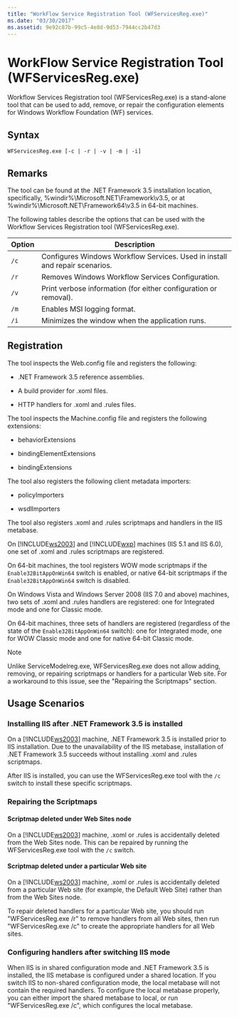 ```yaml
---
title: "WorkFlow Service Registration Tool (WFServicesReg.exe)"
ms.date: "03/30/2017"
ms.assetid: 9e92c87b-99c5-4e8d-9d53-7944cc2b47d3
---
```

# WorkFlow Service Registration Tool (WFServicesReg.exe)
Workflow Services Registration tool (WFServicesReg.exe) is a stand-alone tool that can be used to add, remove, or repair the configuration elements for Windows Workflow Foundation (WF) services.  
  
## Syntax  
  
```console  
WFServicesReg.exe [-c | -r | -v | -m | -i]  
```  
  
## Remarks  
 The tool can be found at the .NET Framework 3.5 installation location, specifically, %windir%\Microsoft.NET\Framework\v3.5, or at %windir%\Microsoft.NET\Framework64\v3.5 in 64-bit machines.  
  
 The following tables describe the options that can be used with the Workflow Services Registration tool (WFServicesReg.exe).  
  
|Option|Description|  
|------------|-----------------|  
|`/c`|Configures Windows Workflow Services. Used in install and repair scenarios.|  
|`/r`|Removes Windows Workflow Services Configuration.|  
|`/v`|Print verbose information (for either configuration or removal).|  
|`/m`|Enables MSI logging format.|  
|`/i`|Minimizes the window when the application runs.|  
  
## Registration  
 The tool inspects the Web.config file and registers the following:  
  
- .NET Framework 3.5 reference assemblies.  
  
- A build provider for .xoml files.  
  
- HTTP handlers for .xoml and .rules files.  
  
 The tool inspects the Machine.config file and registers the following extensions:  
  
- behaviorExtensions  
  
- bindingElementExtensions  
  
- bindingExtensions  
  
 The tool also registers the following client metadata importers:  
  
- policyImporters  
  
- wsdlImporters  
  
 The tool also registers .xoml and .rules scriptmaps and handlers in the IIS metabase.  
  
 On [!INCLUDE[ws2003](../../../includes/ws2003-md.md)] and [!INCLUDE[wxp](../../../includes/wxp-md.md)] machines (IIS 5.1 and IIS 6.0), one set of .xoml and .rules scriptmaps are registered.  
  
 On 64-bit machines, the tool registers WOW mode scriptmaps if the `Enable32BitAppOnWin64` switch is enabled, or native 64-bit scriptmaps if the `Enable32BitAppOnWin64` switch is disabled.  
  
 On Windows Vista and Windows Server 2008 (IIS 7.0 and above) machines, two sets of .xoml and .rules handlers are registered: one for Integrated mode and one for Classic mode.  
  
 On 64-bit machines, three sets of handlers are registered (regardless of the state of the `Enable32BitAppOnWin64` switch): one for Integrated mode, one for WOW Classic mode and one for native 64-bit Classic mode.  
  
> [!NOTE]
> Unlike ServiceModelreg.exe, WFServicesReg.exe does not allow adding, removing, or repairing scriptmaps or handlers for a particular Web site. For a workaround to this issue, see the "Repairing the Scriptmaps" section.  
  
## Usage Scenarios  
  
### Installing IIS after .NET Framework 3.5 is installed  
 On a [!INCLUDE[ws2003](../../../includes/ws2003-md.md)] machine, .NET Framework 3.5 is installed prior to IIS installation. Due to the unavailability of the IIS metabase, installation of .NET Framework 3.5 succeeds without installing .xoml and .rules scriptmaps.  
  
 After IIS is installed, you can use the WFServicesReg.exe tool with the `/c` switch to install these specific scriptmaps.  
  
### Repairing the Scriptmaps  
  
#### Scriptmap deleted under Web Sites node  
 On a [!INCLUDE[ws2003](../../../includes/ws2003-md.md)] machine, .xoml or .rules is accidentally deleted from the Web Sites node. This can be repaired by running the WFServicesReg.exe tool with the `/c` switch.  
  
#### Scriptmap deleted under a particular Web site  
 On a [!INCLUDE[ws2003](../../../includes/ws2003-md.md)] machine, .xoml or .rules is accidentally deleted from a particular Web site (for example, the Default Web Site) rather than from the Web Sites node.  
  
 To repair deleted handlers for a particular Web site, you should run "WFServicesReg.exe /r" to remove handlers from all Web sites, then run "WFServicesReg.exe /c" to create the appropriate handlers for all Web sites.  
  
### Configuring handlers after switching IIS mode  
 When IIS is in shared configuration mode and .NET Framework 3.5 is installed, the IIS metabase is configured under a shared location. If you switch IIS to non-shared configuration mode, the local metabase will not contain the required handlers. To configure the local metabase properly, you can either import the shared metabase to local, or run "WFServicesReg.exe /c", which configures the local metabase.
